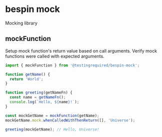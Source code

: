 # bespin mock

Mocking library

## mockFunction

Setup mock function's return value based on call arguments. Verify mock functions were called with expected arguments.

```javascript
import { mockFunction } from '@testingrequired/bespin-mock';

function getName() {
  return 'World';
}

function greeting(getNameFn) {
  const name = getNameFn();
  console.log(`Hello, ${name}!`);
}

const mockGetName = mockFunction(getName);
mockGetName.mock.whenCalledWithThenReturn([], 'Universe');

greeting(mockGetName); // Hello, Universe!
```
